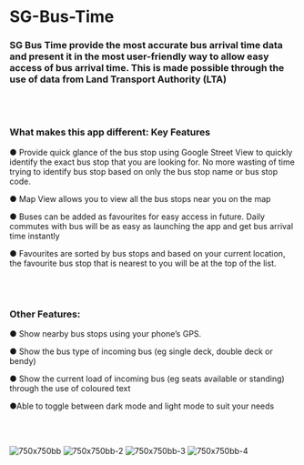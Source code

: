 # SG-Bus-Time

### SG Bus Time provide the most accurate bus arrival time data and present it in the most user-friendly way to allow easy access of bus arrival time. This is made possible through the use of data from Land Transport Authority (LTA)


<br>
<br>


### What makes this app different: Key Features

● Provide quick glance of the bus stop using Google Street View to quickly identify the exact bus stop that you are looking for. No more wasting of time trying to identify bus stop based on only the bus stop name or bus stop code. 

● Map View allows you to view all the bus stops near you on the map 

● Buses can be added as favourites for easy access in future. Daily commutes with bus will be as easy as launching the app and get bus arrival time instantly 

● Favourites are sorted by bus stops and based on your current location, the favourite bus stop that is nearest to you will be at the top of the list. 

<br>
<br>

### Other Features: 

● Show nearby bus stops using your phone’s GPS. 

● Show the bus type of incoming bus (eg single deck, double deck or bendy)

● Show the current load of incoming bus (eg seats available or standing) through the use of coloured text

●Able to toggle between dark mode and light mode to suit your needs 

<br>
<br>

![750x750bb](https://user-images.githubusercontent.com/48687942/54546652-188ded80-49df-11e9-8947-641a665732de.jpeg)
![750x750bb-2](https://user-images.githubusercontent.com/48687942/54546679-293e6380-49df-11e9-8287-cd1812b1f108.jpeg)
![750x750bb-3](https://user-images.githubusercontent.com/48687942/54546724-3d826080-49df-11e9-8e97-b3cbd2e6c8dc.jpeg)
![750x750bb-4](https://user-images.githubusercontent.com/48687942/54546822-77ebfd80-49df-11e9-8ad6-8ce1f49c9bbd.jpeg)
